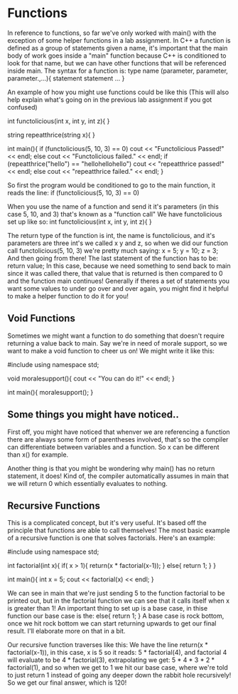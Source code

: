 Functions
==========
In reference to functions, so far we've only worked with main() with the exception of some helper functions in a lab assignment.  In C++ a function is defined as a group of statements given a name, 
it's important that the main body of work goes inside a "main" function because C++ is conditioned to look for that name, but we can have other functions that will be referenced inside main.  The syntax
for a function is:
type name (parameter, parameter, parameter.,...){
	statement
	statement
	...
}

An example of how you might use functions could be like this (This will also help explain what's going on in the previous lab assignment if you got confused)  

int functolicious(int x, int y, int z){
}

string repeatthrice(string x){
}

int main(){
	if (functolicious(5, 10, 3) == 0)
		cout << "Functolicious Passed!" << endl;
	else
		cout << "Functolicious failed." << endl;
	if (repeatthrice("hello") == "hellohellohello")
		cout << "repeatthrice passed!" << endl;
	else
		cout << "repeatthrice failed." << endl;
}

So first the program would be conditioned to go to the main function, it reads the line:
if (functolicious(5, 10, 3) == 0)

When you use the name of a function and send it it's parameters (in this case 5, 10, and 3) that's known as a "function call"
We have functolicious set up like so:
int functolicious(int x, int y, int z){
}

The return type of the function is int, the name is functolicious, and it's parameters are three int's we called x y and z, so when we did our function call functolicious(5, 10, 3) we're pretty much
saying:
x = 5;
y = 10;
z = 3;
And then going from there! The last statement of the function has to be:
return value;
In this case, because we need something to send back to main since it was called there, that value that is returned is then compared to 0 and the function main continues!
Generally if theres a set of statements you want some values to under go over and over again, you might find it helpful to make a helper function to do it for you! 

Void Functions
----------
Sometimes we might want a function to do something that doesn't require returning a value back to main. Say we're in need of morale support, so we want to make a void function to cheer us on!
We might write it like this:

#include <iostream>
using namespace std;

void moralesupport(){
	cout << "You can do it!" << endl;
}

int main(){
	moralesupport();
}

Some things you might have noticed..
----------
First off, you might have noticed that whenver we are referencing a function there are always some form of parentheses involved, that's so the compiler can differentiate between variables and a function.
So x can be different than x() for example.

Another thing is that you might be wondering why main() has no return statement, it does! Kind of, the compiler automatically assumes in main that we will return 0 which essentially evaluates to
nothing. 

Recursive Functions
----------
This is a complicated concept, but it's very useful.  It's based off the principle that functions are able to call themselves!
The most basic example of a recursive function is one that solves factorials.  Here's an example:

#include <iostream>
using namespace std;

int factorial(int x){
	if( x > 1){
		return(x * factorial(x-1));
	}
	else{
	return 1;
	}
}

int main(){
	int x = 5;
	cout << factorial(x) << endl;
}

We can see in main that we're just sending 5 to the function factorial to be printed out, but in the factorial function we can see that it calls itself when x is greater than 1!
An important thing to set up is a base case, in thise function our base case is the:
else{
	return 1;
}
A base case is rock bottom, once we hit rock bottom we can start returning upwards to get our final result.  I'll elaborate more on that in a bit.  
  
Our recursive function traverses like this:
We have the line return(x * factorial(x-1)), in this case, x is 5 so it reads: 
5 * factorial(4), and factorial 4 will evaluate to be 4 * factorial(3), extrapolating we get:
5 * 4 * 3 * 2 * factorial(1), and so when we get to 1 we hit our base case, where we're told to just return 1 instead of going any deeper down the rabbit hole recursively!
So we get our final answer, which is 120!
		
